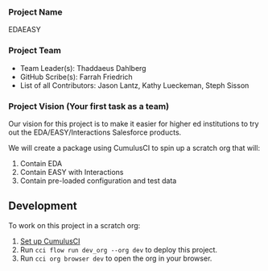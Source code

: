 ### Project Name
EDAEASY

### Project Team
* Team Leader(s): Thaddaeus Dahlberg
* GitHub Scribe(s): Farrah Friedrich
* List of all Contributors: Jason Lantz, Kathy Lueckeman, Steph Sisson

### Project Vision (Your first task as a team)
Our vision for this project is to make it easier for higher ed institutions to try out the EDA/EASY/Interactions Salesforce products. 

We will create a package using CumulusCI to spin up a scratch org that will:
1. Contain EDA
2. Contain EASY with Interactions
3. Contain pre-loaded configuration and test data


## Development

To work on this project in a scratch org:

1. [Set up CumulusCI](https://cumulusci.readthedocs.io/en/latest/tutorial.html)
2. Run `cci flow run dev_org --org dev` to deploy this project.
3. Run `cci org browser dev` to open the org in your browser.
